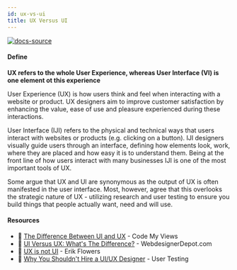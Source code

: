 ```yaml
---
id: ux-vs-ui
title: UX Versus UI
---
```


[![docs-source](https://img.shields.io/badge/SRC-UX%20Companion-blue)](https://play.google.com/store/apps/details?id=com.cyberduck.uxcompanion)

#### Define

**UX refers to the whole User Experience, whereas User Interface (VI) is one element ot this experience** 

User Experience (UX) is how users think and feel when interacting with a website or product. UX designers aim to improve customer satisfaction by enhancing the value, ease of use and pleasure experienced during these interactions.

User Interface (IJI) refers to the physical and technical ways that users interact with websites or products (e.g. clicking on a button). IJI designers visually guide users through an interface, defining how elements look, work, where they are placed and how easy it is to understand them. Being at the front line of how users interact with many businesses IJI is one of the most important tools of UX.

Some argue that UX and Ul are synonymous as the output of UX is often manifested in the user interface. Most, however, agree that this overlooks the strategic nature of UX - utilizing research and user testing to ensure you build things that people actually want, need and will use. 

#### Resources

* 📃 [The Difference Between UI and UX](https://codemyviews.com/blog/the-difference-between-ui-and-ux) - Code My Views
* 📃 [UI Versus UX: What's The Difference?](https://www.webdesignerdepot.com/2012/06/ui-vs-ux-whats-the-difference/) - WebdesignerDepot.com
* 📃 [UX is not UI](http://www.uxisnotui.com) - Erik Flowers
* 📃 [Why You Shouldn't Hire a UI/UX Designer](https://www.usertesting.com/blog/2014/11/10/dont-hire-ui-ux-designer) - User Testing
